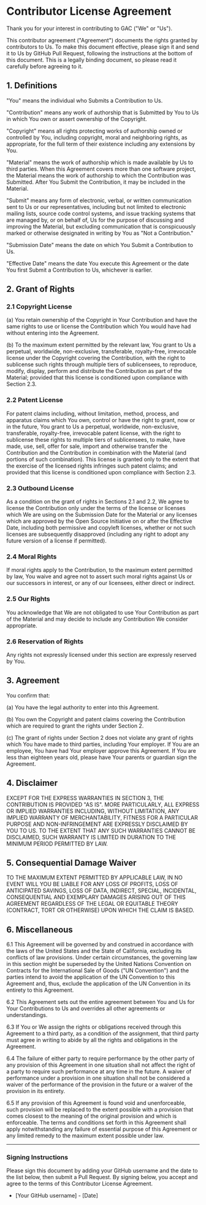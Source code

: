 # Contributor License Agreement

Thank you for your interest in contributing to GAC ("We" or "Us").

This contributor agreement ("Agreement") documents the rights granted by contributors to Us. To make this document
effective, please sign it and send it to Us by GitHub Pull Request, following the instructions at the bottom of this
document. This is a legally binding document, so please read it carefully before agreeing to it.

## 1. Definitions

"You" means the individual who Submits a Contribution to Us.

"Contribution" means any work of authorship that is Submitted by You to Us in which You own or assert ownership of the
Copyright.

"Copyright" means all rights protecting works of authorship owned or controlled by You, including copyright, moral and
neighboring rights, as appropriate, for the full term of their existence including any extensions by You.

"Material" means the work of authorship which is made available by Us to third parties. When this Agreement covers more
than one software project, the Material means the work of authorship to which the Contribution was Submitted. After You
Submit the Contribution, it may be included in the Material.

"Submit" means any form of electronic, verbal, or written communication sent to Us or our representatives, including but
not limited to electronic mailing lists, source code control systems, and issue tracking systems that are managed by, or
on behalf of, Us for the purpose of discussing and improving the Material, but excluding communication that is
conspicuously marked or otherwise designated in writing by You as "Not a Contribution."

"Submission Date" means the date on which You Submit a Contribution to Us.

"Effective Date" means the date You execute this Agreement or the date You first Submit a Contribution to Us, whichever
is earlier.

## 2. Grant of Rights

### 2.1 Copyright License

(a) You retain ownership of the Copyright in Your Contribution and have the same rights to use or license the
Contribution which You would have had without entering into the Agreement.

(b) To the maximum extent permitted by the relevant law, You grant to Us a perpetual, worldwide, non-exclusive,
transferable, royalty-free, irrevocable license under the Copyright covering the Contribution, with the right to
sublicense such rights through multiple tiers of sublicensees, to reproduce, modify, display, perform and distribute the
Contribution as part of the Material; provided that this license is conditioned upon compliance with Section 2.3.

### 2.2 Patent License

For patent claims including, without limitation, method, process, and apparatus claims which You own, control or have
the right to grant, now or in the future, You grant to Us a perpetual, worldwide, non-exclusive, transferable,
royalty-free, irrevocable patent license, with the right to sublicense these rights to multiple tiers of sublicensees,
to make, have made, use, sell, offer for sale, import and otherwise transfer the Contribution and the Contribution in
combination with the Material (and portions of such combination). This license is granted only to the extent that the
exercise of the licensed rights infringes such patent claims; and provided that this license is conditioned upon
compliance with Section 2.3.

### 2.3 Outbound License

As a condition on the grant of rights in Sections 2.1 and 2.2, We agree to license the Contribution only under the terms
of the license or licenses which We are using on the Submission Date for the Material or any licenses which are approved
by the Open Source Initiative on or after the Effective Date, including both permissive and copyleft licenses, whether
or not such licenses are subsequently disapproved (including any right to adopt any future version of a license if
permitted).

### 2.4 Moral Rights

If moral rights apply to the Contribution, to the maximum extent permitted by law, You waive and agree not to assert
such moral rights against Us or our successors in interest, or any of our licensees, either direct or indirect.

### 2.5 Our Rights

You acknowledge that We are not obligated to use Your Contribution as part of the Material and may decide to include any
Contribution We consider appropriate.

### 2.6 Reservation of Rights

Any rights not expressly licensed under this section are expressly reserved by You.

## 3. Agreement

You confirm that:

(a) You have the legal authority to enter into this Agreement.

(b) You own the Copyright and patent claims covering the Contribution which are required to grant the rights under
Section 2.

(c) The grant of rights under Section 2 does not violate any grant of rights which You have made to third parties,
including Your employer. If You are an employee, You have had Your employer approve this Agreement. If You are less than
eighteen years old, please have Your parents or guardian sign the Agreement.

## 4. Disclaimer

EXCEPT FOR THE EXPRESS WARRANTIES IN SECTION 3, THE CONTRIBUTION IS PROVIDED "AS IS". MORE PARTICULARLY, ALL EXPRESS OR
IMPLIED WARRANTIES INCLUDING, WITHOUT LIMITATION, ANY IMPLIED WARRANTY OF MERCHANTABILITY, FITNESS FOR A PARTICULAR
PURPOSE AND NON-INFRINGEMENT ARE EXPRESSLY DISCLAIMED BY YOU TO US. TO THE EXTENT THAT ANY SUCH WARRANTIES CANNOT BE
DISCLAIMED, SUCH WARRANTY IS LIMITED IN DURATION TO THE MINIMUM PERIOD PERMITTED BY LAW.

## 5. Consequential Damage Waiver

TO THE MAXIMUM EXTENT PERMITTED BY APPLICABLE LAW, IN NO EVENT WILL YOU BE LIABLE FOR ANY LOSS OF PROFITS, LOSS OF
ANTICIPATED SAVINGS, LOSS OF DATA, INDIRECT, SPECIAL, INCIDENTAL, CONSEQUENTIAL AND EXEMPLARY DAMAGES ARISING OUT OF
THIS AGREEMENT REGARDLESS OF THE LEGAL OR EQUITABLE THEORY (CONTRACT, TORT OR OTHERWISE) UPON WHICH THE CLAIM IS BASED.

## 6. Miscellaneous

6.1 This Agreement will be governed by and construed in accordance with the laws of the United States and the State of
California, excluding its conflicts of law provisions. Under certain circumstances, the governing law in this section
might be superseded by the United Nations Convention on Contracts for the International Sale of Goods ("UN Convention")
and the parties intend to avoid the application of the UN Convention to this Agreement and, thus, exclude the
application of the UN Convention in its entirety to this Agreement.

6.2 This Agreement sets out the entire agreement between You and Us for Your Contributions to Us and overrides all other
agreements or understandings.

6.3 If You or We assign the rights or obligations received through this Agreement to a third party, as a condition of
the assignment, that third party must agree in writing to abide by all the rights and obligations in the Agreement.

6.4 The failure of either party to require performance by the other party of any provision of this Agreement in one
situation shall not affect the right of a party to require such performance at any time in the future. A waiver of
performance under a provision in one situation shall not be considered a waiver of the performance of the provision in
the future or a waiver of the provision in its entirety.

6.5 If any provision of this Agreement is found void and unenforceable, such provision will be replaced to the extent
possible with a provision that comes closest to the meaning of the original provision and which is enforceable. The
terms and conditions set forth in this Agreement shall apply notwithstanding any failure of essential purpose of this
Agreement or any limited remedy to the maximum extent possible under law.

---

### Signing Instructions

Please sign this document by adding your GitHub username and the date to the list below, then submit a Pull Request. By
signing below, you accept and agree to the terms of this Contributor License Agreement.

- [Your GitHub username] - [Date]

